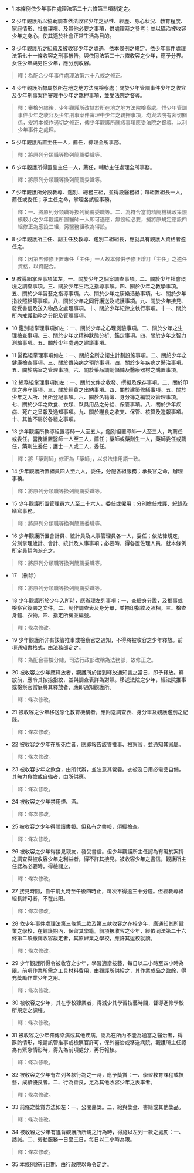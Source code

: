 * 1 本條例依少年事件處理法第二十六條第三項制定之。

* 2 少年觀護所以協助調查依法收容少年之品性、經歷、身心狀況、教育程度、家庭情形、社會環境、及其他必要之事項，供處理時之參考；並以矯治被收容少年之身心，使其適於社會正常生活為目的。

* 3 少年觀護所之組織及被收容少年之處遇，依本條例之規定。依少年事件處理法第七十一條收容之刑事被告，與依同法第二十六條收容之少年，應予分界。女性少年與男性少年，應分別收容。

> 釋：為配合少年事件處理法第六十八條之修正。

* 4 少年觀護所隸屬於所在地之地方法院檢察處；關於少年管訓事件少年之收容及少年刑事案件審理中少年之羈押事項，並受法院之督導。

> 釋：審檢分隸後，少年觀護所改隸於所在地之地方法院檢察處。惟少年管訓事件少年之收容及少年刑事案件審理中少年之羈押事項，均與法院有密切關係，爰將本條作適切之修正，俾少年觀護所就該事項應受法院之督導，以利少年事件之處理。

* 5 少年觀護所置主任一人，薦任，綜理全所事務。

> 釋：將原列分類職等換列簡薦委職等。

* 6 少年觀護所得置副主任一人，薦任，輔助主任處理全所事務。

> 釋：將原列分類職等換列簡薦委職等。

* 7 少年觀護所分設教導、鑑別、總務三組，並得設醫務組；每組置組長一人，薦任或委任；承主任之命，掌理各該組事務。

> 釋：一、將原列分類職等換列簡薦委職等。二、為符合當前精簡機構政策規模較小之少年觀護所置醫師一人即可適應，無設組必要，擬將原規定應設四組修正為應設三組，另醫務組改為得設。

* 8 少年觀護所主任、副主任及教導、鑑別二組組長，應就具有觀護人資格者遴任之。

> 釋：因第五條修正置專任「主任」一人故本條併予修正增訂「主任」之遴任資格，以資配合。

* 9 教導組掌理事項如左。一、關於少年之個案調查事項。二、關於少年社會環境之調查事項。三、關於少年生活之指導事項。四、關於少年之教學事項。五、關於少年習藝之指導事項。六、關於少年之康樂活動事項。七、關於少年指紋照相等事項。八、關於少年之同行護送及戒護事項。九、關於少年接見、發受書信及送入物品之處理事項。十、關於少年紀律之執行事項。十一、關於所內戒護勤務之分配及管理事項。

* 10 鑑別組掌理事項如左：一、關於少年之心理測驗事項。二、關於少年之生理檢查事項。三、關於少年之精神狀態分析、鑑定事項。四、關於少年之智力測驗事項。五、關於少年處遇之建議事項。

* 11 醫務組掌理事項如左：一、關於全所之衛生計劃設施事項。二、關於少年之健康檢查事項。三、關於傳染病之預防事項。四、關於少年疾病之醫治事項。五、關於病室之管理事項。六、關於藥品調劑儲備及醫療器材之購置事項。

* 12 總務組掌理事項如左：一、關於文件之收發、撰擬及保存事項。二、關於印信之典守事項。三、關於經費之出納事項。四、關於建築修繕事項。五、關於少年之入所、出所登記事項。六、關於名籍簿、身分簿之編製及管理事項。七、關於少年之飲食、衣類、臥具用品之分給、保管事項。八、關於少年疾病、死亡之呈報及通知事項。九、關於糧食之收支、保管、核算及造報事項。十、其他不屬於各組之事項。

* 13 少年觀護所教導組置導師一人至五人，鑑別組置導師一人至三人，均薦任或委任。醫務組置醫師一人至三人，薦任；藥師或藥劑生一人，藥師委任或薦任，藥劑生委任；護士一人或二人，委任。

> 釋：將「藥劑師」修正為「藥師」，以求法律用語一致。

* 14 少年觀護所置組員四人至九人，委任，分配各組服務；承長官之命，辦理事務。

> 釋：將原列分類職等換列簡薦委職等。

* 15 少年觀護所置管理員六人至二十六人，委任或僱用；分別擔任戒護、紀錄及繕寫事務。

> 釋：將原列分類職等換列簡薦委職等。

* 16 少年觀護所置會計員、統計員及人事管理員各一人，委任；依法律規定，分別掌理歲計、會計、統計及人事事項；必要時，得各置佐理人員，就本條例所定員額內派充之。

> 釋：將原列分類職等換列簡薦委職等。

* 17 （刪除）

> 釋：將原列分類職等換列簡薦委職等。

* 18 少年觀護所於少年入所時，應辦理左列事項：一、查驗身分證，及推事或檢察官簽署之文件。二、制作調查表及身分單，並捺印指紋及照相。三、檢查身體、衣物。四、指定所房並編號。

> 釋：條次修改。

* 19 少年觀護所非有該管推事或檢察官之通知，不得將被收容之少年釋放。前項通知書格式，由法務部定之。

> 釋：為配合審檢分隸，司法行政部改稱為法務部，故修正之。

* 20 被收容之少年應釋放者，觀護所於接到釋放通知書之當日，即予釋放。釋放前，應令其按捺指紋，並與調查表詳為對照。移送法院之少年，經法院推事或檢察官當庭將其釋放者，應即通知觀護所。

> 釋：條次修改。

* 21 被收容之少年移送感化教育機構者，應附送調查表、身分單及觀護鑑別之紀錄。

> 釋：條次修改。

* 22 被收容之少年在所死亡者，應即報告該管推事、檢察官，並通知其家屬。

> 釋：條次修改。

* 23 被收容少年之飲食，由所代辦，並注意其營養。衣被及日用必需品自備，其無力負擔或自備者，由所供應。

> 釋：條次修改。

* 24 被收容之少年禁用煙、酒。

> 釋：條次修改。

* 25 被收容之少年得閱讀書報。但私有之書報，須經檢查。

> 釋：條次修改。

* 26 被收容之少年得接見親友，發受書信。但少年觀護所主任認為有礙於案情之調查與被收容少年之利益者，得不許其接見。被收容少年之書信，觀護所主任認為必要時，得檢閱之。

> 釋：條次修改。

* 27 接見時間，自午前九時至午後四時止，每次不得逾三十分鐘。但經教導組組長許可者，不在此限。

> 釋：條次修改。

* 28 依少年事件處理法第三條第二款及第三款收容之在校少年，應通知其所肄業之學校，在觀護期內，保留其學籍。前項被收容之少年，經依同法第二十六條第二項撤銷收容裁定者，其原肄業之學校，應許其返校就讀。

> 釋：條次修改。

* 29 少年觀護所得令被收容之少年，學習適當技藝，每日以二小時至四小時為限。前項作業所需之工具材料費用，由觀護所供給之，其作業成品之盈餘，得充獎勵作業少年之用。

> 釋：條次修改。

* 30 被收容之少年，其在學校肄業者，得減少其學習技藝時間，督導進修學校所規定之課程。

> 釋：條次修改。

* 31 被收容之少年罹傳染病或其他疾病，認為在所內不能為適當之醫治者，得斟酌情形，報請該管推事或檢察官許可，保外醫治或移送病院。觀護所主任認為有緊急情形時，得先為前項處分，再行報核。

> 釋：條次修改。

* 32 被收容之少年有左列各款行為之一時，應予獎賞：一、學習教育課程或技藝，成績優良者。二、行為善良，足為其他收容少年之表率者。

> 釋：條次修改。

* 33 前條之獎賞方法如左：一、公開嘉獎。二、給與獎金、書籍或其他獎品。

> 釋：條次修改。

* 34 被收容之少年有違背觀護所所規之行為時，得施以左列一款之處罰：一、誥誡。二、勞動服務一日至三日，每日以二小時為限。

> 釋：條次修改。

* 35 本條例施行日期，由行政院以命令定之。

